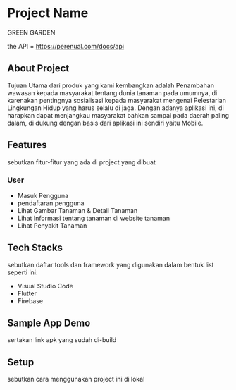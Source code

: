 # Project Name
GREEN GARDEN 

the API = https://perenual.com/docs/api

## About Project
Tujuan Utama dari produk yang kami kembangkan adalah Penambahan wawasan kepada masyarakat tentang dunia tanaman pada umumnya, di karenakan pentingnya sosialisasi kepada masyarakat mengenai Pelestarian Lingkungan Hidup yang harus selalu di jaga. 
Dengan adanya aplikasi ini, di harapkan dapat menjangkau masyarakat bahkan sampai pada daerah paling dalam, di dukung dengan basis dari aplikasi ini sendiri yaitu Mobile.


## Features
sebutkan fitur-fitur yang ada di project yang dibuat

### User
- Masuk Pengguna
- pendaftaran pengguna
- Lihat Gambar Tanaman & Detail Tanaman
- Lihat Informasi tentang tanaman di website tanaman
- Lihat Penyakit Tanaman


## Tech Stacks
sebutkan daftar tools dan framework yang digunakan dalam bentuk list seperti ini:
- Visual Studio Code
- Flutter
- Firebase

## Sample App Demo
sertakan link apk yang sudah di-build

## Setup 
sebutkan cara menggunakan project ini di lokal